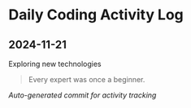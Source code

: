 # Daily Coding Activity Log

## 2024-11-21

Exploring new technologies

> Every expert was once a beginner.

*Auto-generated commit for activity tracking*
